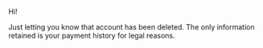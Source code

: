 Hi!

Just letting you know that account has been deleted. The only information retained is your payment history for legal reasons.
